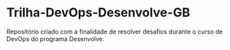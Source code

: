 # Trilha-DevOps-Desenvolve-GB

Repositório criado com a finalidade de resolver desafios durante o curso de DevOps do programa Desenvolve.
